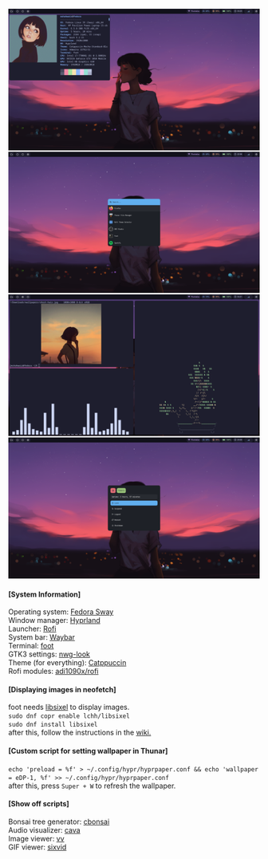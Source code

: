 ![](screenshots/neofetch.png)  
![](screenshots/rofi-apps.png)  
![](screenshots/foot.png)    
![](screenshots/rofi-power.png)   


#### [System Information]
Operating system: [Fedora Sway](https://fedoraproject.org/spins/sway/)  
Window manager: [Hyprland](https://github.com/hyprwm/Hyprland)  
Launcher: [Rofi](https://github.com/davatorium/rofi)  
System bar: [Waybar](https://github.com/Alexays/Waybar)  
Terminal: [foot](https://codeberg.org/dnkl/foot)  
GTK3 settings: [nwg-look](https://github.com/nwg-piotr/nwg-look)  
Theme (for everything): [Catppuccin](https://github.com/catppuccin/catppuccin)  
Rofi modules: [adi1090x/rofi](https://github.com/adi1090x/rofi)  
  
#### [Displaying images in neofetch]  
foot needs [libsixel](https://copr.fedorainfracloud.org/coprs/lchh/libsixel/) to display images.  
`sudo dnf copr enable lchh/libsixel`  
`sudo dnf install libsixel`  
after this, follow the instructions in the [wiki.](https://github.com/dylanaraps/neofetch/wiki/Image-Backends)  

#### [Custom script for setting wallpaper in Thunar]  
`echo 'preload = %f' > ~/.config/hypr/hyprpaper.conf && echo 'wallpaper = eDP-1, %f' >> ~/.config/hypr/hyprpaper.conf`  
after this, press `Super + W` to refresh the wallpaper.  

#### [Show off scripts]  
Bonsai tree generator: [cbonsai](https://gitlab.com/jallbrit/cbonsai)  
Audio visualizer: [cava](https://github.com/karlstav/cava#package-managers)  
Image viewer: [vv](https://github.com/hackerb9/vv)  
GIF viewer: [sixvid](https://github.com/hackerb9/sixvid/tree/main)
